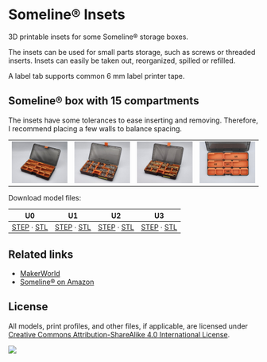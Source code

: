 # Someline® Insets

3D printable insets for some Someline® storage boxes.

The insets can be used for small parts storage, such as screws or threaded inserts. Insets can easily be taken out, reorganized, spilled or refilled.

A label tab supports common 6 mm label printer tape.

## Someline® box with 15 compartments

The insets have some tolerances to ease inserting and removing. Therefore, I recommend placing a few walls to balance spacing.

<table cellpadding="0">
  <tr>
    <td>
      <a href="docs/someline-15-empty.jpeg">
        <img src="docs/someline-15-empty.jpeg" />
      </a>
    </td>
    <td>
      <a href="docs/someline-15-example-1.jpeg">
        <img src="docs/someline-15-example-1.jpeg" />
      </a>
    </td>
    <td>
      <a href="docs/someline-15-example-2.jpeg">
        <img src="docs/someline-15-example-2.jpeg" />
      </a>
    </td>
    <td>
      <a href="docs/someline-15-u.jpeg">
        <img src="docs/someline-15-u.jpeg"/>
      </a>
    </td>
  </tr>
</table>

Download model files:

<table width="100%">
  <thead>
    <tr>
      <th><center>U0</center></th>
      <th><center>U1</center></th>
      <th><center>U2</center></th>
      <th><center>U3</center></th>
    </tr>
  </thead>
  <tbody>
    <tr>
      <td>
        <center>
          <a href="export/Someline-15-Insets-U0.step">STEP</a> &middot;
          <a href="export/Someline-15-Insets-U0.stl">STL</a>
        </center>
      </td>
      <td>
        <center>
          <a href="export/Someline-15-Insets-U1.step">STEP</a> &middot;
          <a href="export/Someline-15-Insets-U1.stl">STL</a>
        </center>
      </td>
      <td>
        <center>
          <a href="export/Someline-15-Insets-U2.step">STEP</a> &middot;
          <a href="export/Someline-15-Insets-U2.stl">STL</a>
        </center>
      </td>
      <td>
        <center>
          <a href="export/Someline-15-Insets-U3.step">STEP</a> &middot;
          <a href="export/Someline-15-Insets-U3.stl">STL</a>
        </center>
      </td>
    </tr>
  </tbody>
</table>

## Related links

* [MakerWorld](https://makerworld.com/en/models/706279)
* [Someline® on Amazon](https://www.amazon.de/dp/B08GBPQJBG)

## License

All models, print profiles, and other files, if applicable, are licensed under [Creative Commons Attribution-ShareAlike 4.0 International License](http://creativecommons.org/licenses/by-sa/4.0/).

[![](https://upload.wikimedia.org/wikipedia/commons/e/e5/CC_BY-SA_icon.svg)](http://creativecommons.org/licenses/by-sa/4.0/)
